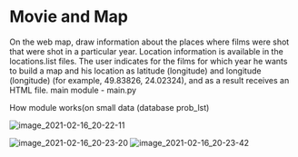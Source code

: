 # Movie and Map
On the web map, draw information about the places where films were shot that were shot in a particular year. Location information is available in the locations.list files.
The user indicates for the films for which year he wants to build a map and his location as latitude (longitude) and longitude (longitude) (for example, 49.83826, 24.02324), and as a result receives an HTML file. main module - main.py

How module works(on small data (database prob_lst)

![image_2021-02-16_20-22-11](https://user-images.githubusercontent.com/74152913/108106162-42059700-7096-11eb-97cd-415ec734f9f2.png)

![image_2021-02-16_20-23-20](https://user-images.githubusercontent.com/74152913/108105877-dde2d300-7095-11eb-871a-5b8150230294.png)
![image_2021-02-16_20-23-42](https://user-images.githubusercontent.com/74152913/108105886-e1765a00-7095-11eb-933b-a6024d13452e.png)
